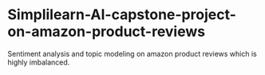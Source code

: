 # Simplilearn-AI-capstone-project-on-amazon-product-reviews
Sentiment analysis and topic modeling on amazon product reviews which is highly imbalanced.
